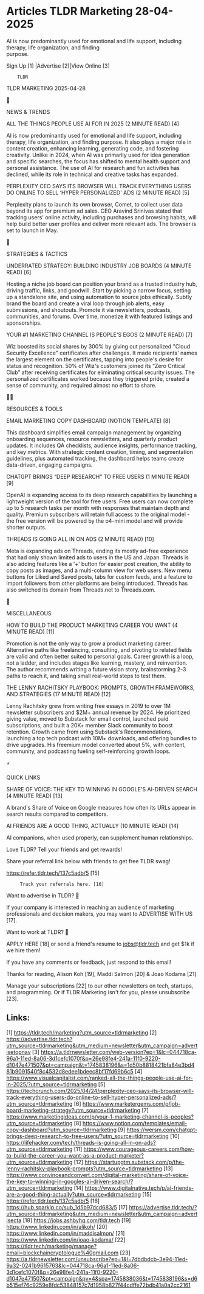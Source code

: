 # Articles TLDR Marketing 28-04-2025

AI is now predominantly used for emotional and life support, including
therapy, life organization, and finding
purpose. ‌ ‌ ‌ ‌ ‌ ‌ ‌ ‌ ‌ ‌ ‌ ‌ ‌ ‌ ‌ ‌ ‌ ‌ ‌ ‌ ‌ ‌ ‌ ‌ ‌ ‌  ‌ ‌ ‌ ‌ ‌ ‌ ‌ ‌ ‌ ‌ ‌ ‌ ‌ ‌ ‌ ‌ ‌ ‌ ‌ ‌ ‌ ‌ ‌ ‌ ‌ ‌ 


 Sign Up [1] |Advertise [2]|View Online [3] 

		TLDR 

TLDR MARKETING 2025-04-28

📱 

NEWS & TRENDS

 ALL THE THINGS PEOPLE USE AI FOR IN 2025 (2 MINUTE READ) [4] 

 AI is now predominantly used for emotional and life support,
including therapy, life organization, and finding purpose. It also
plays a major role in content creation, enhancing learning, generating
code, and fostering creativity. Unlike in 2024, when AI was primarily
used for idea generation and specific searches, the focus has shifted
to mental health support and personal assistance. The use of AI for
research and fun activities has declined, while its role in technical
and creative tasks has expanded. 

 PERPLEXITY CEO SAYS ITS BROWSER WILL TRACK EVERYTHING USERS DO ONLINE
TO SELL ‘HYPER PERSONALIZED' ADS (2 MINUTE READ) [5] 

 Perplexity plans to launch its own browser, Comet, to collect user
data beyond its app for premium ad sales. CEO Aravind Srinivas stated
that tracking users' online activity, including purchases and browsing
habits, will help build better user profiles and deliver more relevant
ads. The browser is set to launch in May. 

🚀 

STRATEGIES & TACTICS

 UNDERRATED STRATEGY: BUILDING INDUSTRY JOB BOARDS (4 MINUTE READ) [6]


 Hosting a niche job board can position your brand as a trusted
industry hub, driving traffic, links, and goodwill. Start by picking a
narrow focus, setting up a standalone site, and using automation to
source jobs ethically. Subtly brand the board and create a viral loop
through job alerts, easy submissions, and shoutouts. Promote it via
newsletters, podcasts, communities, and forums. Over time, monetize it
with featured listings and sponsorships. 

 YOUR #1 MARKETING CHANNEL IS PEOPLE'S EGOS (2 MINUTE READ) [7] 

 Wiz boosted its social shares by 300% by giving out personalized
"Cloud Security Excellence" certificates after challenges. It made
recipients' names the largest element on the certificates, tapping
into people's desire for status and recognition. 50% of Wiz's
customers joined its “Zero Critical Club” after receiving
certificates for eliminating critical security issues. The
personalized certificates worked because they triggered pride, created
a sense of community, and required almost no effort to share. 

🧑‍💻 

RESOURCES & TOOLS

 EMAIL MARKETING COPY DASHBOARD (NOTION TEMPLATE) [8] 

 This dashboard simplifies email campaign management by organizing
onboarding sequences, resource newsletters, and quarterly product
updates. It includes QA checklists, audience insights, performance
tracking, and key metrics. With strategic content creation, timing,
and segmentation guidelines, plus automated tracking, the dashboard
helps teams create data-driven, engaging campaigns. 

 CHATGPT BRINGS “DEEP RESEARCH” TO FREE USERS (1 MINUTE READ) [9] 

 OpenAI is expanding access to its deep research capabilities by
launching a lightweight version of the tool for free users. Free users
can now complete up to 5 research tasks per month with responses that
maintain depth and quality. Premium subscribers will retain full
access to the original model - the free version will be powered by the
o4-mini model and will provide shorter outputs. 

 THREADS IS GOING ALL IN ON ADS (2 MINUTE READ) [10] 

 Meta is expanding ads on Threads, ending its mostly ad-free
experience that had only shown limited ads to users in the US and
Japan. Threads is also adding features like a ‘+' button for easier
post creation, the ability to copy posts as images, and a multi-column
view for web users. New menu buttons for Liked and Saved posts, tabs
for custom feeds, and a feature to import followers from other
platforms are being introduced. Threads has also switched its domain
from Threads.net to Threads.com. 

🎁 

MISCELLANEOUS

 HOW TO BUILD THE PRODUCT MARKETING CAREER YOU WANT (4 MINUTE READ)
[11] 

 Promotion is not the only way to grow a product marketing career.
Alternative paths like freelancing, consulting, and pivoting to
related fields are valid and often better suited to personal goals.
Career growth is a loop, not a ladder, and includes stages like
learning, mastery, and reinvention. The author recommends writing a
future vision story, brainstorming 2-3 paths to reach it, and taking
small real-world steps to test them. 

 THE LENNY RACHITSKY PLAYBOOK: PROMPTS, GROWTH FRAMEWORKS, AND
STRATEGIES (17 MINUTE READ) [12] 

 Lenny Rachitsky grew from writing free essays in 2019 to over 1M
newsletter subscribers and $2M+ annual revenue by 2024. He prioritized
giving value, moved to Substack for email control, launched paid
subscriptions, and built a 20K+ member Slack community to boost
retention. Growth came from using Substack's Recommendations,
launching a top tech podcast with 10M+ downloads, and offering bundles
to drive upgrades. His freemium model converted about 5%, with
content, community, and podcasting fueling self-reinforcing growth
loops. 

⚡ 

QUICK LINKS

 SHARE OF VOICE: THE KEY TO WINNING IN GOOGLE'S AI-DRIVEN SEARCH (4
MINUTE READ) [13] 

 A brand's Share of Voice on Google measures how often its URLs appear
in search results compared to competitors. 

 AI FRIENDS ARE A GOOD THING, ACTUALLY (10 MINUTE READ) [14] 

 AI companions, when used properly, can supplement human
relationships. 

Love TLDR? Tell your friends and get rewards!

 Share your referral link below with friends to get free TLDR swag! 

 https://refer.tldr.tech/137c5adb/5 [15] 

		 Track your referrals here. [16] 

Want to advertise in TLDR? 📰

 If your company is interested in reaching an audience of marketing
professionals and decision makers, you may want to ADVERTISE WITH US
[17]. 

Want to work at TLDR? 💼

 APPLY HERE [18] or send a friend's resume to jobs@tldr.tech and get
$1k if we hire them! 

 If you have any comments or feedback, just respond to this email! 

Thanks for reading, 
Alison Koh [19], Maddi Salmon [20] & Joao Kodama [21] 

 Manage your subscriptions [22] to our other newsletters on tech,
startups, and programming. Or if TLDR Marketing isn't for you, please
unsubscribe [23]. 

 

Links:
------
[1] https://tldr.tech/marketing?utm_source=tldrmarketing
[2] https://advertise.tldr.tech?utm_source=tldrmarketing&utm_medium=newsletter&utm_campaign=advertisetopnav
[3] https://a.tldrnewsletter.com/web-version?ep=1&lc=044718ca-96a1-11ed-8a06-3d1cefc1070f&p=26e98fe4-241a-11f0-9220-d1047e471507&pt=campaign&t=1745838196&s=1d50b8818421bfa84e3bd481b9091540f8c4532d8edee1bdeec8bf17fd69b6c5
[4] https://www.visualcapitalist.com/ranked-all-the-things-people-use-ai-for-in-2025/?utm_source=tldrmarketing
[5] https://techcrunch.com/2025/04/24/perplexity-ceo-says-its-browser-will-track-everything-users-do-online-to-sell-hyper-personalized-ads/?utm_source=tldrmarketing
[6] https://www.marketergems.com/p/job-board-marketing-strategy?utm_source=tldrmarketing
[7] https://www.marketingideas.com/p/your-1-marketing-channel-is-peoples?utm_source=tldrmarketing
[8] https://www.notion.com/templates/email-copy-dashboard?utm_source=tldrmarketing
[9] https://wersm.com/chatgpt-brings-deep-research-to-free-users/?utm_source=tldrmarketing
[10] https://lifehacker.com/tech/threads-is-going-all-in-on-ads?utm_source=tldrmarketing
[11] https://www.courageous-careers.com/how-to-build-the-career-you-want-as-a-product-marketer?utm_source=tldrmarketing
[12] https://startupgtm.substack.com/p/the-lenny-rachitsky-playbook-prompts?utm_source=tldrmarketing
[13] https://www.convinceandconvert.com/digital-marketing/share-of-voice-the-key-to-winning-in-googles-ai-driven-search/?utm_source=tldrmarketing
[14] https://www.digitalnative.tech/p/ai-friends-are-a-good-thing-actually?utm_source=tldrmarketing
[15] https://refer.tldr.tech/137c5adb/5
[16] https://hub.sparklp.co/sub_1d5b97dcd683/5
[17] https://advertise.tldr.tech/?utm_source=tldrmarketing&utm_medium=newsletter&utm_campaign=advertisecta
[18] https://jobs.ashbyhq.com/tldr.tech
[19] https://www.linkedin.com/in/alikoh/
[20] https://www.linkedin.com/in/maddisalmon/
[21] https://www.linkedin.com/in/joao-kodama/
[22] https://tldr.tech/marketing/manage?email=blockchaincryptologue%40gmail.com
[23] https://a.tldrnewsletter.com/unsubscribe?ep=1&l=7dbdbdcb-3e94-11ed-9a32-0241b9615763&lc=044718ca-96a1-11ed-8a06-3d1cefc1070f&p=26e98fe4-241a-11f0-9220-d1047e471507&pt=campaign&pv=4&spa=1745838036&t=1745838196&s=d6b515ef76c9259e8fdc53848157c7d1958b827f44cdffe72bdb41a0a2cc2161